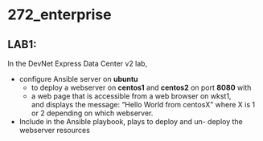 # 272_enterprise

## LAB1:
In the DevNet Express Data Center v2 lab, 
* configure Ansible server on **ubuntu** 
  * to deploy a webserver on **centos1** and **centos2** on port **8080** with 
  * a web page that is accessible from a web browser on wkst1, \
  and displays the message: “Hello World from centosX” where X is 1 or 2 depending on which webserver.
* Include in the Ansible playbook, plays to deploy and un- deploy the webserver resources
